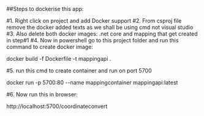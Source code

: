 ﻿##Steps to dockerise this app:

#1. Right click on project and add Docker support
#2. From csproj file remove the docker added texts as we shall be using cmd not visual studio
#3. Also delete both docker images: .net core and mapping that get created in step#1
#4. Now in powershell go to this project folder and run this command to create docker image:

docker build -f Dockerfile -t mappingapi .

#5. run this cmd to create container and run on port 5700

docker run -p 5700:80 --name mappingcontainer mappingapi:latest

#6. Now run this in browser:

http://localhost:5700/coordinateconvert

